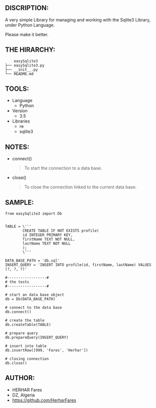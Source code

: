 DISCRIPTION:
------------
A very simple Library for managing and working with the Sqlite3 Library, 
under Python Language.

Please make it better.

THE HIRARCHY:
-------------
```
    easySqlite3
├── easySqlite3.py
├── __init__.py
└── README.md

```

TOOLS:
------
* Language
	* Python
*  Version
	* 3.5
* Libraries
	* re
	* sqlite3

NOTES:
------
* connect()
  >To start the connection to a data base.

* close()
  >To close the connection linked to the current data base.

SAMPLE:
-------
```
from easySqlite3 import Db


TABLE = \'''
        CREATE TABLE IF NOT EXISTS profile(
        id INTEGER PRIMARY KEY,
        firstName TEXT NOT NULL,
        lastName TEXT NOT NULL
        );
        \'''

DATA_BASE_PATH = 'db.sql'
INSERT_QUERY = 'INSERT INTO profile(id, firstName, lastName) VALUES (?, ?, ?)'

#------------------#
# the tests
#------------------#

# start an data base object
db = Db(DATA_BASE_PATH)

# connect to the data base
db.connect()

# create the table
db.createTable(TABLE)

# prepare query
db.prepareQuery(INSERT_QUERY)

# insert into table
db.insertRow([999, 'Fares', 'Herhar'])

# closing connection
db.close()

```

AUTHOR:
-------
* HERHAR Fares
* DZ, Algeria
* https://github.com/HerharFares
